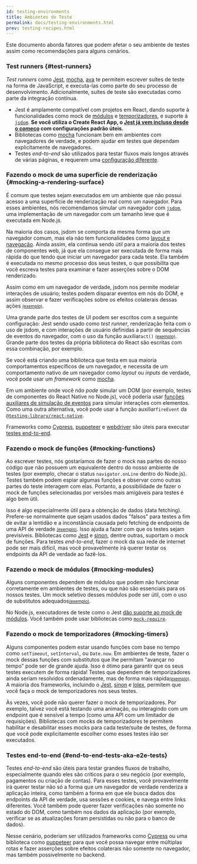 ```yaml
---
id: testing-environments
title: Ambientes de Teste
permalink: docs/testing-environments.html
prev: testing-recipes.html
---
```


<!-- This document is intended for folks who are comfortable with JavaScript, and have probably written tests with it. It acts as a reference for the differences in testing environments for React components, and how those differences affect the tests that they write. This document also assumes a slant towards web-based react-dom components, but has notes for other renderers. -->

Este documento aborda fatores que podem afetar o seu ambiente de testes assim como recomendações para alguns cenários.

### Test runners {#test-runners}

_Test runners_ como [Jest](https://jestjs.io/), [mocha](https://mochajs.org/), [ava](https://github.com/avajs/ava) te permitem escrever suítes de teste na forma de JavaScript, e executa-las como parte do seu processo de desenvolvimento. Adicionalmente, suítes de teste são executadas como parte da integração contínua.

- Jest é amplamente compatível com projetos em React, dando suporte à funcionalidades como mock de [módulos](#mocking-modules) e [temporizadores](#mocking-timers), e suporte à [`jsdom`](#mocking-a-rendering-surface). **Se você utiliza o Create React App, o [Jest já vem incluso desde o começo](https://facebook.github.io/create-react-app/docs/running-tests) com configurações padrão úteis.**
- Bibliotecas como [mocha](https://mochajs.org/#running-mocha-in-the-browser) funcionam bem em ambientes com navegadores de verdade, e podem ajudar em testes que dependam explicitamente de navegadores.
- Testes _end-to-end_ são utilizados para testar fluxos mais longos através de várias páginas, e requerem uma [configuração diferente](#end-to-end-tests-aka-e2e-tests).

### Fazendo o mock de uma superfície de renderização {#mocking-a-rendering-surface}

É comum que testes sejam executados em um ambiente que não possui acesso a uma superfície de renderização real como um navegador. Para esses ambientes, nós recomendamos simular um navegador com [`jsdom`](https://github.com/jsdom/jsdom), uma implementação de um navegador com um tamanho leve que é executada em Node.js.

Na maioria dos casos, jsdom se comporta da mesma forma que um navegador comum, mas ela não tem funcionalidades como [layout e navegação](https://github.com/jsdom/jsdom#unimplemented-parts-of-the-web-platform). Ainda assim, ela continua sendo útil para a maioria dos testes de componentes web, já que ela consegue ser executada de forma mais rápida do que tendo que iniciar um navegador para cada teste. Ela também é executada no mesmo processo dos seus testes, o que possibilita que você escreva testes para examinar e fazer asserções sobre o DOM renderizado.

Assim como em um navegador de verdade, jsdom nos permite modelar interações de usuário; testes podem disparar eventos em nós do DOM, e assim observar e fazer verificações sobre os efeitos colaterais dessas ações [<small>(exemplo)</small>](/docs/testing-recipes.html#events).

Uma grande parte dos testes de UI podem ser escritos com a seguinte configuração: Jest sendo usado como _test runner_, renderização feita com o uso de jsdom, e com interações de usuário definidas a partir de sequências de eventos do navegador, com o uso da função auxiliar`act()` [<small>(exemplo)</small>](/docs/testing-recipes.html). Grande parte dos testes da própria biblioteca do React são escritas com essa combinação, por exemplo.

Se você está criando uma biblioteca que testa em sua maioria comportamentos específicos de um navegador, e necessita de um comportamento nativo de um navegador como _layout_ ou _inputs_ de verdade, você pode usar um _framework_ como [mocha](https://mochajs.org/).

Em um ambiente onde você _não pode_ simular um DOM (por exemplo, testes de componentes do React Native no Node.js), você poderia usar [funções auxiliares de simulação de eventos](/docs/test-utils.html#simulate) para simular interações com elementos. Como uma outra alternativa, você pode usar a função auxiliar`fireEvent` da [`@testing-library/react-native`](https://testing-library.com/docs/native-testing-library).

Frameworks como [Cypress](https://www.cypress.io/), [puppeteer](https://github.com/GoogleChrome/puppeteer) e [webdriver](https://www.seleniumhq.org/projects/webdriver/) são úteis para executar [testes end-to-end](#end-to-end-tests-aka-e2e-tests).

### Fazendo o mock de funções {#mocking-functions}

Ao escrever testes, nós gostaríamos de fazer o mock nas partes do nosso código que não possuem um equivalente dentro do nosso ambiente de testes (por exemplo, checar o status `navigator.onLine` dentro do Node.js). Testes também podem espiar algumas funções e observar como outras partes do teste interagem com elas. Portanto, a possibilidade de fazer o mock de funções selecionadas por versões mais amigáveis para testes é algo bem útil.

Isso é algo especialmente útil para a obtenção de dados (data fetching). Prefere-se normalmente que sejam usados dados "falsos" para testes a fim de evitar a lentidão e a inconstância causada pelo fetching de endpoints de uma API de verdade [<small>(exemplo)</small>](/docs/testing-recipes.html#data-fetching). Isso ajuda a fazer com que os testes sejam previsíveis. Bibliotecas como [Jest](https://jestjs.io/) e [sinon](https://sinonjs.org/), dentre outras, suportam o mock de funções. Para testes _end-to-end_, fazer o mock da sua rede de internet pode ser mais difícil, mas você provavelmente irá querer testar os endpoints da API de verdade ao fazê-los.

### Fazendo o mock de módulos {#mocking-modules}

Alguns componentes dependem de módulos que podem não funcionar corretamente em ambientes de testes, ou que não são essenciais para os nossos testes. Um mock seletivo desses módulos pode ser útil, com o uso de substitutos adequados[<small>(exemplo)</small>](/docs/testing-recipes.html#mocking-modules).

No Node.js, executadores de teste como o Jest [dão suporte ao mock de módulos](https://jestjs.io/docs/en/manual-mocks). Você também pode usar bibliotecas como [`mock-require`](https://www.npmjs.com/package/mock-require).

### Fazendo o mock de temporizadores {#mocking-timers}

Alguns componentes podem estar usando funções com base no tempo como `setTimeout`, `setInterval`, ou `Date.now`. Em ambientes de teste, fazer o mock dessas funções com substitutos que lhe permitam "avançar no tempo" pode ser de grande ajuda. Isso é ótimo para garantir que os seus testes executem de forma rápida! Testes que dependem de temporizadores ainda seriam resolvidos ordenadamente, mas de forma mais rápida[<small>(exemplo)</small>](/docs/testing-recipes.html#timers). A maioria dos frameworks, incluindo o [Jest](https://jestjs.io/docs/en/timer-mocks), [sinon](https://sinonjs.org/releases/v7.3.2/fake-timers/) e [lolex](https://github.com/sinonjs/lolex), permitem que você faça o mock de temporizadores nos seus testes.

Às vezes, você pode não querer fazer o mock de temporizadores. Por exemplo, talvez você está testando uma animação, ou interagindo com um endpoint que é sensível a tempo (como uma API com um limitador de requisições). Bibliotecas com mocks de temporizadores te permitem habilitar e desabilitar esses mocks para cada teste/suíte de testes, de forma que você pode explicitamente escolher como esses testes irão ser executados.

### Testes end-to-end {#end-to-end-tests-aka-e2e-tests}

Testes _end-to-end_ são úteis para testar grandes fluxos de trabalho, especialmente quando eles são críticos para o seu negócio (por exemplo, pagamentos ou criação de contas). Para esses testes, você provavelmente irá querer testar não só a forma que um navegador de verdade renderiza a aplicação inteira, como também a forma em que ele busca dados dos endpoints da API de verdade, usa sessões e cookies, e navega entre links diferentes. Você também pode querer fazer verificações não somente no estado do DOM, como também nos dados da aplicação (por exemplo, verificar se as atualizações foram persistidas ou não para o banco de dados).

Nesse cenário, poderiam ser utilizados frameworks como [Cypress](https://www.cypress.io/) ou uma biblioteca como [puppeteer](https://github.com/GoogleChrome/puppeteer) para que você possa navegar entre múltiplas rotas e fazer asserções sobre efeitos colaterais não somente no navegador, mas também possivelmente no backend.
